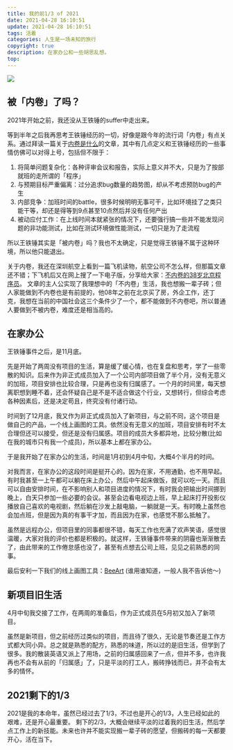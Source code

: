 ```yaml
---
title: 我的前1/3 of 2021
date: 2021-04-28 16:10:51
update: 2021-04-28 16:10:51
tags: 活着
categories: 人生是一场未知的旅行
copyright: true
description: 在家办公和一些胡思乱想。
top:
---
```


<img src="https://i.loli.net/2021/05/19/Oe4vFPdGs7K3Nlc.png" >

## 被「内卷」了吗？

2021年开始之前，我还没从王铁锤的suffer中走出来。

等到半年之后我再思考王铁锤经历的一切，好像是跟今年的流行词「内卷」有点关系。通过拜读一篇关于[内卷是什么](https://mp.weixin.qq.com/s/5RrEOppRanZHfKzfqRs25w)的文章，其中有几点定义和王铁锤经历的一些事情仿佛可以对得上号，包括但不限于：

1. 将简单问题复杂化：各种评审会议和报告，实际上意义并不大，只是为了按部就班的走所谓的「程序」
2. 与预期目标严重偏离：过分追求bug数量的趋势图，却从不考虑预防bug的产生
3. 内部竞争：加班时间的battle，很多时候明明无事可干，比如环境挂了之类只能干等，却还是得等到9点甚至10点然后并没有任何产出
4. 被动应付工作：在上线时间本就紧张的情况下，还要强行搞一些并不能发现问题的非功能测试，比如在测试环境做性能测试，一切只是为了走流程

所以王铁锤其实是「被内卷」吗？我也不太确定，只是觉得王铁锤不属于这种环境，所以他只能退出。

关于内卷，我还在深圳航空上看到一篇飞机读物，航空公司不怎么样，但那篇文章还不错；下飞机后又在网上搜了一下电子版，分享给大家：[不内卷的38岁北京程序员](https://mp.weixin.qq.com/s/RtRkisO9p6xgJD3zcGU6kA)。
文章的主人公实现了我理想中的「不内卷」生活，我也想搬一辈子砖；但人家能做到不内卷也是有前提的，他08年之前在北京买了房，外企工作，还丁克，我想在当前的中国社会这三个条件少了一个，都不能做到不内卷吧，所以普通人要做到不被内卷，难度还是相当高的。

## 在家办公

王铁锤事件之后，是11月底。

先是开始了两周没有项目的生活，算是缓了缓心情，也在复盘和思考，学了一些零散的知识。后来作为非正式成员加入了一个公司内部项目做了半个月，没有无意义的加班，项目安排也比较合理，只是再也没有归属感了。一个月的时间里，每天想离职想到睡不着，还会怀疑自己是不是不适合做这个行业，又想转行，但综合考虑各种因素后，还是决定苟且，终究没有付诸行动。

时间到了12月底，我又作为非正式成员加入了新项目，与之前不同，这个项目是做自己的产品，一个线上画图的工具。依然没有无意义的加班，项目安排有时不太合理但还可以接受，但还是没有归属感。项目的成员大多都异地，比较分散(比如在我的城市只有我一个成员)，所以基本上都在家办公。

于是我开始了在家办公的生活，时间是1月初到4月中旬，大概4个半月的时间。

对我而言，在家办公的这段时间是挺开心的。因为在家，不用通勤，也不用早起。有时我甚至一上午都可以躺在床上办公，然后中午起床做饭，就可以吃一天。而且可以自由安排时间，在不影响别人和项目进度的情况下，有时我会把输出时间挪到晚上，白天只参加一些必要的会议。甚至会边看电视边上班，早上起床打开投影仪播放自己喜欢的电视剧，然后躺在沙发上敲电脑，一躺就是一天。有时晚上虽然也会加点班，但是因为真的有事干才加，而且因为在家，也感觉不那么抵触了。

虽然是远程办公，但项目里的同事都很不错，每天工作也充满了欢声笑语，感觉很温暖，大家对我的评价也都是积极的。就这样，王铁锤事件带来的阴霾也渐渐散去了，由此带来的工作倦怠感也没了，甚至有点想去公司上班，见见之前熟悉的同事。

最后安利一下我们的线上画图工具：[BeeArt](https://beeart.hello-bees.com/introduce) (谁用谁知道，一般人我不告诉他～)

## 新项目旧生活

4月中旬我交接了工作，在两周的准备后，作为正式成员在5月初又加入了新项目。

虽然是新项目，但之前经历过类似的项目，而且待了很久，无论是节奏还是工作方式都大同小异。总之就是熟悉的配方，熟悉的味道，所以过的是旧生活，但学到了很多。我的散装英语又派上了用场，之前的归属感回来了一点，但并不多，也许我再也不会有从前的「归属感」了，只是平淡的打工人，搬砖挣钱而已，并不会有太多的情怀。

## 2021剩下的1/3

2021是我的本命年，虽然已经过去了1/3，不过也是开心的1/3，人生已经如此的艰难，还是开心最重要。
剩下的2/3，大概会继续平淡的过着我的旧生活，然后学点工作上的新技能。未来也许并不能实现搬一辈子砖的愿望，但搬砖的每一天都要开心，活在当下。